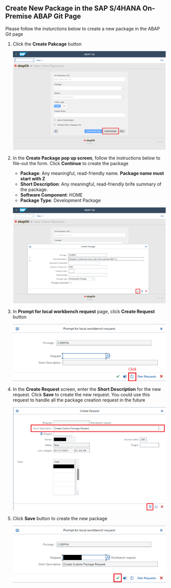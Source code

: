 ## Create New Package in the SAP S/4HANA On-Premise ABAP Git Page

Please follow the insturctions below to create a new package in the ABAP Git page

1. Click the **Create Pakcage** button 
  
    ![1](../assets/Configure%20S4HANA%20OnPrem/r1.png)
    
2. In the **Create Package pop up screen**, follow the instructions below to file-out the form. Click **Continue** to create the package
    
    - **Package**: Any meaningful, read-friendly name. **Package name must start with Z**
    - **Short Description**: Any meaningful, read-friendly brife summary of the package.
    - **Software Component**: HOME
    - **Package Type**: Development Package
    
    ![2](../assets/Configure%20S4HANA%20OnPrem/r2.png)

3. In **Prompt for local workbench request** page, click **Create Request** button

    ![3](../assets/Configure%20S4HANA%20OnPrem/r3.png)
    
4. In the **Create Request** screen, enter the **Short Description** for the new request. Click **Save** to create the new request. You could use this request to handle all the package creation request in the future
    
    ![4](../assets/Configure%20S4HANA%20OnPrem/r4.png)

5. Click **Save** button to create the new package
    
    ![5](../assets/Configure%20S4HANA%20OnPrem/r5.png)
